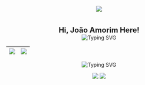 
<p align="center">
  <img src="https://capsule-render.vercel.app/api?type=Transparent&color=A30D0D&height=100&section=header&text=:3&fontColor=F7DF1E&fontSize=60&animation=fadeIn&effect=blur" />
</p>


<div align="center">

  <spam style="font-size:20px">
    <br>
     <b> Hi, João Amorim Here! </b> 
  </spam>

  <div>
  <div align="center" width="100%">
  <img src="https://readme-typing-svg.demolab.com?font=Iosevka&color=A30D0D&width=900&size=30&center=true&lines=I+am+from+Brazil;Be+welcome!" alt="Typing SVG"/>
</div>

| ![](http://github-profile-summary-cards.vercel.app/api/cards/stats?username=jonibis&theme=darcula) | ![](http://github-profile-summary-cards.vercel.app/api/cards/repos-per-language?username=jonibis&theme=darcula) |
| :-: | :-: |


<div>
  <div align="center" width="100%">
  <img src="https://readme-typing-svg.demolab.com?font=Iosevka&color=A30D0D&width=900&size=30&center=true&lines=Minhas+linguagens;" alt="Typing SVG"/>
</div>

<p align="center">
  <img src="https://img.shields.io/badge/JavaScript-%23F7DF1E?style=for-the-badge&logo=javascript&logoColor=white&labelColor=0d0d0d" />
   <img src="https://img.shields.io/badge/Python-%23F7DF1E?style=for-the-badge&logo=Paython&logoColor=white&labelColor=0d0d0d" />
</p>

